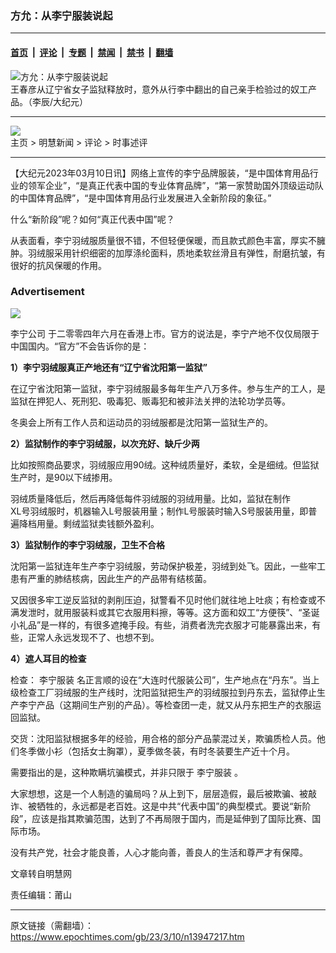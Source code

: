 ### 方允：从李宁服装说起

---

#### [首页](../../../..?n13947217) &nbsp;|&nbsp; [评论](../../../../../epoch-comment?n13947217) &nbsp;|&nbsp; [专题](../../../../../epoch-special?n13947217) &nbsp;|&nbsp; [禁闻](../../../../../epoch-news?n13947217) &nbsp;|&nbsp; [禁书](../../../../../books?n13947217) &nbsp;|&nbsp; [翻墙](https://github.com/gfw-breaker/nogfw/blob/master/README.md?n13947217)


<div><img alt="方允：从李宁服装说起" class="attachment-djy_600_400 size-djy_600_400 wp-post-image" src="https://i.epochtimes.com/assets/uploads/2021/05/id12929646-P1200754-copy-600x400.jpg"/>
<div class="caption">
 王春彦从辽宁省女子监狱释放时，意外从行李中翻出的自己亲手检验过的奴工产品。（李辰/大纪元）
</div></div><hr/><div class="post_content" id="artbody" itemprop="articleBody">
 <!-- article content begin -->
 <div>
  <div class="adbackground">
   <div class="loctop fade">
    <ok href="https://www.minghui.org/mh/articles/2023/1/20/455562.html">
     <img src="https://www.minghui.org/pub/cmh2015/adimages/jw-news-banner960x150.png"/>
    </ok>
   </div>
   <div class="adbottom">
   </div>
  </div>
 </div>
 <div id="ar_breadcrumb">
  <ok href="https://www.minghui.org/">
   主页
  </ok>
  &gt;
  <ok href="https://www.minghui.org/mh/subsite/ssxw/index.html">
   明慧新闻
  </ok>
  &gt;
  <ok href="https://www.minghui.org/mh/subsite/ssxw/index.html#19">
   评论
  </ok>
  &gt;
  <ok href="https://www.minghui.org/mh/subsite/cat/343/index.html">
   时事述评
  </ok>
 </div>
 <div class="ar_articleprint">
  <hr class="ar_hr"/>
  <p>
   【大纪元2023年03月10日讯】网络上宣传的李宁品牌服装，“是中国体育用品行业的领军企业”，“是真正代表中国的专业体育品牌”，“第一家赞助国外顶级运动队的中国体育品牌”，“是中国体育用品行业发展进入全新阶段的象征。”
  </p>
 </div>
 <div id="ar_container1">
  <div id="newar_container1_1">
   <div id="ar_article1">
    <div id="ar_bArticleContent_OuterFrame">
     <div class="ar_AuthorDate">
      <div class="ar_datesocial">
       <div class="ar_articleContent" id="ar_bArticleContent">
        <p>
         什么“新阶段”呢？如何“真正代表中国”呢？
        </p>
        <p>
         从表面看，李宁羽绒服质量很不错，不但轻便保暖，而且款式颜色丰富，厚实不臃肿。羽绒服采用针织细密的加厚涤纶面料，质地柔软丝滑且有弹性，耐磨抗皱，有很好的抗风保暖的作用。
        </p>
        <div class="adbackground">
         <h3 class="adtitle">
          Advertisement
         </h3>
         <div class="locmiddle fade">
          <ok href="https://www.shenyunshop.com/pages/falun-dafa">
           <img src="https://www.minghui.org/pub/cmh2015/adimages/shyunyunshop-900-150-max.jpg"/>
          </ok>
         </div>
         <div class="adbottom">
         </div>
        </div>
        <p>
         <ok href="https://www.epochtimes.com/gb/tag/%E6%9D%8E%E5%AE%81%E5%85%AC%E5%8F%B8.html">
          李宁公司
         </ok>
         于二零零四年六月在香港上市。官方的说法是，李宁产地不仅仅局限于中国国内。“官方”不会告诉你的是：
        </p>
        <p>
         <b>
          1）李宁羽绒服真正产地还有“辽宁省沈阳第一监狱”
         </b>
        </p>
        <p>
         在辽宁省沈阳第一监狱，李宁羽绒服最多每年生产八万多件。参与生产的工人，是监狱在押犯人、死刑犯、吸毒犯、贩毒犯和被非法关押的法轮功学员等。
        </p>
        <p>
         冬奥会上所有工作人员和运动员的羽绒服都是沈阳第一监狱生产的。
        </p>
        <p>
         <b>
          2）监狱制作的李宁羽绒服，以次充好、缺斤少两
         </b>
        </p>
        <p>
         比如按照商品要求，羽绒服应用90绒。这种绒质量好，柔软，全是细绒。但监狱生产时，是90以下绒掺用。
        </p>
        <p>
         羽绒质量降低后，然后再降低每件羽绒服的羽绒用量。比如，监狱在制作
         <br/>
         XL号羽绒服时，机器输入L号服装用量；制作L号服装时输入S号服装用量，即普遍降档用量。剩绒监狱卖钱额外盈利。
        </p>
        <p>
         <b>
          3）监狱制作的李宁羽绒服，卫生不合格
         </b>
        </p>
        <p>
         沈阳第一监狱连年生产李宁羽绒服，劳动保护极差，羽绒到处飞。因此，一些牢工患有严重的肺结核病，因此生产的产品带有结核菌。
        </p>
        <p>
         又因很多牢工逆反监狱的剥削压迫，狱警看不见时他们就往地上吐痰；有检查或不满发泄时，就用服装料或其它衣服用料擦，等等。这方面和奴工“方便筷”、“圣诞小礼品”是一样的，有很多遮掩手段。有些，消费者洗完衣服才可能暴露出来，有些，正常人永远发现不了、也想不到。
        </p>
        <p>
         <b>
          4）遮人耳目的检查
         </b>
        </p>
        <p>
         检查：
         <ok href="https://www.epochtimes.com/gb/tag/%E6%9D%8E%E5%AE%81%E6%9C%8D%E8%A3%85.html">
          李宁服装
         </ok>
         名正言顺的设在“大连时代服装公司”，生产地点在“丹东”。当上级检查工厂羽绒服的生产线时，沈阳监狱把生产的羽绒服拉到丹东去，监狱停止生产李宁产品（这期间生产别的产品）。等检查团一走，就又从丹东把生产的衣服运回监狱。
        </p>
        <p>
         交货：沈阳监狱根据多年的经验，用合格的部分产品蒙混过关，欺骗质检人员。他们冬季做小衫（包括女士胸罩），夏季做冬装，有时冬装要生产近十个月。
        </p>
        <p>
         需要指出的是，这种欺瞒坑骗模式，并非只限于
         <ok href="https://www.epochtimes.com/gb/tag/%E6%9D%8E%E5%AE%81%E6%9C%8D%E8%A3%85.html">
          李宁服装
         </ok>
         。
        </p>
        <p>
         大家想想，这是一个人制造的骗局吗？从上到下，层层造假，最后被欺骗、被敲诈、被牺牲的，永远都是老百姓。这是中共“代表中国”的典型模式。要说“新阶段”，应该是指其欺骗范围，达到了不再局限于国内，而是延伸到了国际比赛、国际市场。
        </p>
        <p>
         没有共产党，社会才能良善，人心才能向善，善良人的生活和尊严才有保障。
        </p>
        <p>
         文章转自明慧网
        </p>
        <p>
         责任编辑：莆山
        </p>
       </div>
      </div>
     </div>
    </div>
   </div>
  </div>
 </div>
 <!-- article content end -->
 <div id="below_article_ad">
 </div>
</div>


---

原文链接（需翻墙）：https://www.epochtimes.com/gb/23/3/10/n13947217.htm